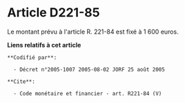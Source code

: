 # Article D221-85

Le montant prévu à l'article R. 221-84 est fixé à 1 600 euros.

**Liens relatifs à cet article**

	**Codifié par**:

	  - Décret n°2005-1007 2005-08-02 JORF 25 août 2005

	**Cite**:

	  - Code monétaire et financier - art. R221-84 (V)
